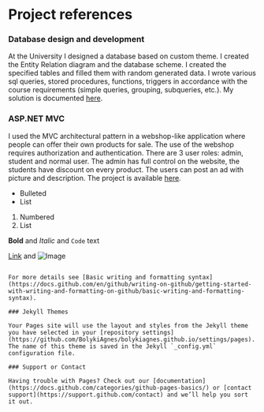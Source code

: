 # Project references


### Database design and development

At the University I designed a database based on custom theme. I created the Entity Relation diagram and the database scheme. I created the specified tables and filled them with random generated data. I wrote various sql queries, stored procedures, functions, triggers in accordance with the course requirements (simple queries, grouping, subqueries, etc.). My solution is documented [here](https://github.com/BolykiAgnes/bolykiagnes.github.io/tree/main/database).


### ASP.NET MVC
I used the MVC architectural pattern in a webshop-like application where people can offer their own products for sale. The use of the webshop requires authorization and authentication. There are 3 user roles: admin, student and normal user. The admin has full control on the website, the students have discount on every product. The users can post an ad with picture and description. The project is available [here](https://github.com/BolykiAgnes/bolykiagnes.github.io/tree/main/ASP.NET%20MVC/Hardverapro).

- Bulleted
- List

1. Numbered
2. List

**Bold** and _Italic_ and `Code` text

[Link](url) and ![Image](src)
```

For more details see [Basic writing and formatting syntax](https://docs.github.com/en/github/writing-on-github/getting-started-with-writing-and-formatting-on-github/basic-writing-and-formatting-syntax).

### Jekyll Themes

Your Pages site will use the layout and styles from the Jekyll theme you have selected in your [repository settings](https://github.com/BolykiAgnes/bolykiagnes.github.io/settings/pages). The name of this theme is saved in the Jekyll `_config.yml` configuration file.

### Support or Contact

Having trouble with Pages? Check out our [documentation](https://docs.github.com/categories/github-pages-basics/) or [contact support](https://support.github.com/contact) and we’ll help you sort it out.
